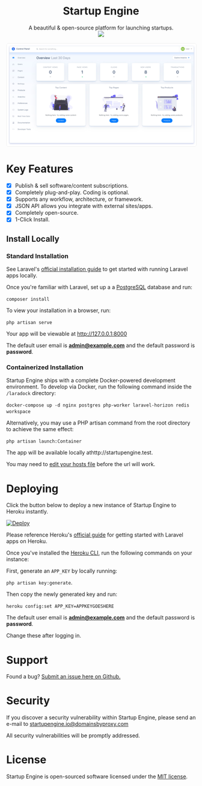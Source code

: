 <div align="center" style="width:100%;">
<h1>Startup Engine</h1>
A beautiful & open-source platform for launching startups.<br>
<img src="storage/docs/images/logo.png" width="100">    
</div>

<img src="storage/docs/screenshots/admin.jpg" alt="Startup Engine Admin Panel" style="border:1px solid #eee;border-radius:5px;"><br>

# Key Features 

* [x] Publish & sell software/content subscriptions.
* [x] Completely plug-and-play. Coding is optional.
* [x] Supports any workflow, architecture, or framework.
* [x] JSON API allows you integrate with external sites/apps.
* [x] Completely open-source.
* [x] 1-Click Install.

## Install Locally

### Standard Installation

See Laravel's [official installation guide](https://laravel.com/docs/5.6/installation) to get started with running Laravel apps locally.
 
Once you're familiar with Laravel, set up a a [PostgreSQL](https://www.postgresql.org/) database and run:

`composer install`  

To view your installation in a browser, run:

`php artisan serve`

Your app will be viewable at http://127.0.0.1:8000

The default user email is **admin@example.com** and the default password is **password**.

### Containerized Installation

Startup Engine ships with a complete Docker-powered development environment. To develop via Docker, run the following command inside the `/laradock` directory:

`docker-compose up -d nginx postgres php-worker laravel-horizon redis workspace`

Alternatively, you may use a PHP artisan command from the root directory to achieve the same effect:

`php artisan launch:Container` 

The app will be available locally athttp://startupengine.test. 

You may need to [edit your hosts file](https://www.imore.com/how-edit-your-macs-hosts-file-and-why-you-would-want) before the url will work.

# Deploying

Click the button below to deploy a new instance of Startup Engine to Heroku instantly.

[![Deploy](https://www.herokucdn.com/deploy/button.svg)](https://heroku.com/deploy?template=https://github.com/luckyrabbitllc/StartupEngine)

Please reference Heroku's [official guide](https://devcenter.heroku.com/articles/getting-started-with-laravel) for getting started with Laravel apps on Heroku.

Once you've installed the [Heroku CLI](https://devcenter.heroku.com/articles/heroku-cli), run the following commands on your instance:

First, generate an `APP_KEY` by locally running: 

`php artisan key:generate`. 

Then copy the newly generated key and run:
 
`heroku config:set APP_KEY=APPKEYGOESHERE` 

The default user email is **admin@example.com** and the default password is **password**.

Change these after logging in.


# Support

Found a bug? [Submit an issue here on Github.](https://github.com/luckyrabbitllc/startupengine/issues)

# Security 

If you discover a security vulnerability within Startup Engine, please send an e-mail to startupengine.io@domainsbyproxy.com
 
All security vulnerabilities will be promptly addressed.

# License

Startup Engine is open-sourced software licensed under the [MIT license](http://opensource.org/licenses/MIT).
